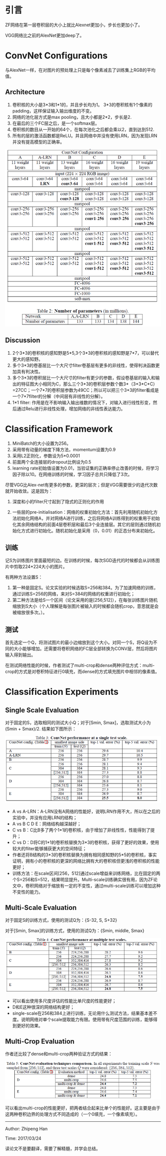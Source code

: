 # 引言

ZF网络在第一层卷积层的大小上就比Alexnet更加小，步长也更加小了。

VGG网络比之前的AlexNet更加deep了。

# ConvNet Configurations

与AlexNet一样，在对图片的预处理上只是每个像素减去了训练集上RGB的平均值。

## Architecture
1. 卷积核的大小是3\*3和1\*1的，并且步长均为1。 3\*3的卷积核有1个像素的padding，这样保证输入输出维度的不变。
2. 网络的池化层方式是max pooling，且大小都是2\*2，步长是2.
3. 在最后的三个FC层之后，是一个softmax层。
4. 卷积核的数目从一开始的64个，在每次池化之后都会乘以2，直到达到512.
5. 所有的层的激活函数都是ReLU。并且网络中并没有使用LRN，因为发现LRN并没有提高模型的正确率。

![VGG_Configuration](https://github.com/OneDirection9/Essay/blob/master/MarkdownImages/VGG_Configuration.png?raw=true)

## Discussion

1. 2个3\*3的卷积核的感知野是5\*5,3个3\*3的卷积核的感知野是7\*7，可以替代更大的感知野。
2. 多个3\*3的卷基层比一个大尺寸filter卷基层有更多的非线性，使得判决函数更加具有判决性。
3. 多个3\*3的卷积层比一个大尺寸的filter有更少的参数，假设卷基层的输入和输出的特征图大小相同为C，那么三个3\*3的卷积层参数个数3\*（3\*3\*C\*C）=27CC；一个7\*7的卷积层参数为49CC；所以可以把三个3\*3的filter看成是一个7\*7filter的分解（中间层有非线性的分解）。
4. 1*1 filter: 作用是在不影响输入输出维数的情况下，对输入进行线性形变，然后通过Relu进行非线性处理，增加网络的非线性表达能力。

# Classification Framework

1. MiniBatch的大小设置为256。
2. 采用带有动量的梯度下降方法，momentum设置为0.9
3. 采用L2正则化，参数设为5*0.0001
4. 前面两个全连接层的dropout比例设为0.5
5. learning rate初始值设置为0.01，当验证集的正确率停止改善的时候，将学习因子除以10。在网络训练的时候，学习因子总共只降低了3次。

尽管VGG比Alex-net有更多的参数，更深的层次；但是VGG需要很少的迭代次数就开始收敛。这是因为：

1. 深度和小的filter尺寸起到了隐式的正则化的作用

2. 一些层的pre-initialisation：网络的权重初始化方法：首先利用随机初始化方法初始化网络A，并对网络A进行训练，之后将网络A训练得到的权重用于初始化其余网络结构的前面4层卷积层和最后3个全连接层。其它的层则通过随机初始化方式进行初始化。随机初始化是采用（0，0.01）的正态分布来初始化。

## 训练

记S为训练图片里面最短的边。在训练的时候，每次SGD迭代的时候都会从训练图片中剪取224\*224大小的图片。

有两种方法设置S：
1. 第一种是固定S。论文实验的时候选取S=256和384。为了加速网络的训练，通过训练S=256的网络，来对S=384的网络的权重进行初始化；
2. 第二种方法是给S一个区间（论文采用的是[256,512]），在每张训练图片随机缩放到S大小（个人理解是每张图片被输入的时候都会随机crop，意思就是会被缩放很多次。）。

## 测试

首先选定一个Q，将测试图片的最小边缩放到这个大小。对同一个S，将Q设为不同的大小能够增加。还需要将卷积网络的FC层全部转换为CONV层，然后将图片输入得到输出。

在测试网络性能的时候，作者测试了multi-crop和dense两种评估方式：multi-crop的方式是对卷积特征进行0填充，而dense的方式填充图片中相邻的像素值。

# Classification Experiments

## Single Scale Evaluation

对于固定的S，选取相同的测试大小Q；对于[Smin, Smax]，选取测试大小为(Smin + Smax)/2. 结果如下图所示：

![Single_test_scale](https://github.com/OneDirection9/Essay/blob/master/MarkdownImages/VGG_Single_Scale_Evaluation.png?raw=true)

- A vs A-LRN：A-LRN没有A网络的性能好，说明LRN作用不大，所以在之后的实验中，并没有应用LRN的结构；
- A vs B C D E：网络结构越深越好；
- C vs B：C比B多了两个1\*1的卷积核，由于增加了非线性性，性能得到了提升；
- C vs D：D将C的1\*1的卷积核替换为3\*3的卷积核，获得了更好的效果，使用较大的fliter能够捕获更大的空间特征；
- 作者还将B结构的3\*3的卷积核替换为拥有相同感知野的5\*5的卷积核，事实证明，拥有小的卷积核的更深的网络比拥有大的卷积核但更浅的卷积核的性能更好；
- 训练方法：在scale区间[256，512]通过scale增益来训练网络，比在固定的两个S=256和S=512，结果明显提升。Multi-scale训练确实很有用，因为ZF论文中，卷积网络对于缩放有一定的不变性，通过multi-scale训练可以增加这种不变性的能力。

## Multi-Scale Evaluation

对于固定S的训练方式，使用的测试Q为：{S-32, S, S+32}

对于[Smin, Smax]的训练方式，使用的测试Q为：{Smin, middle, Smax}

![multiple_test_scales](https://github.com/OneDirection9/Essay/blob/master/MarkdownImages/VGG_Multiple_Scale_Evaluation.png?raw=true)

- 可以看出使用多尺度评估的性能比单尺度的性能更好；
- D和E这种很深的网络结构更好；
- single-scale在256和384上进行训练，无论用什么测试方法，结果基本差不度。说明网络对单个scale提取能力有限。使用带有尺度范围的训练，能够得到更好的效果。

## Multi-Crop Evaluation

作者还比较了dense和multi-crop两种验证方式的结果：

![MultiCrop_Evaluation](https://github.com/OneDirection9/Essay/blob/master/MarkdownImages/VGG_MultiCrop_Evaluation.png?raw=true)

可以看出multi-crop的性能更好，把两者结合起来比单个的性能好。这主要是由于这两种卷积边界的处理方式不同造成的（一个0填充，一个像素填充）。

***

Author: Zhipeng Han

Time: 2017/03/24

读论文不是要翻译，需要了解精髓，并学会总结。
